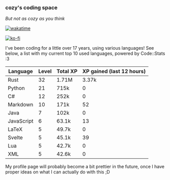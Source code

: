 ### cozy's coding space
*But not as cozy as you think*

[![wakatime](https://wakatime.com/badge/user/c0ba07bb-3421-41be-bd1a-d611e670f250.svg)](https://wakatime.com/@c0ba07bb-3421-41be-bd1a-d611e670f250)

[![ko-fi](https://ko-fi.com/img/githubbutton_sm.svg)](https://ko-fi.com/J3J75ITL4)

I've been coding for a little over 17 years, using various languages! See below, a list with my current top 10 used languages, powered by Code::Stats :3
    
| Language | Level | Total XP | XP gained (last 12 hours) |
| --- | --- | --- | --- |
| Rust | 32 | 1.71M | 3.37k |
| Python | 21 | 715k | 0 |
| C# | 12 | 252k | 0 |
| Markdown | 10 | 171k | 52 |
| Java | 7 | 102k | 0 |
| JavaScript | 6 | 63.1k | 13 |
| LaTeX | 5 | 49.7k | 0 |
| Svelte | 5 | 45.1k | 39 |
| Lua | 5 | 42.7k | 0 |
| XML | 5 | 42.6k | 0 |
    
My profile page will probably become a bit prettier in the future, once I have proper ideas on what I can actually do with this ;D